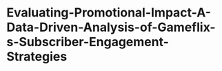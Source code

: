 # Evaluating-Promotional-Impact-A-Data-Driven-Analysis-of-Gameflix-s-Subscriber-Engagement-Strategies